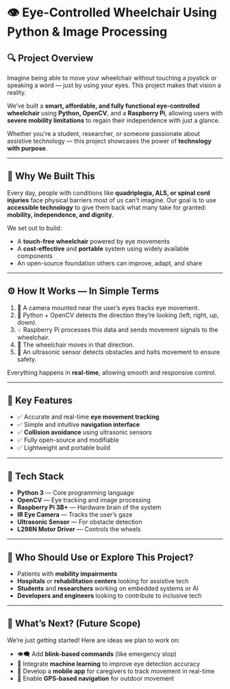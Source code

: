 
# 👁️ Eye-Controlled Wheelchair Using Python & Image Processing

## 🔍 Project Overview
Imagine being able to move your wheelchair without touching a joystick or speaking a word — just by using your eyes. This project makes that vision a reality.

We’ve built a **smart, affordable, and fully functional eye-controlled wheelchair** using **Python, OpenCV**, and a **Raspberry Pi**, allowing users with **severe mobility limitations** to regain their independence with just a glance.

Whether you're a student, researcher, or someone passionate about assistive technology — this project showcases the power of **technology with purpose**.

---

## 🧠 Why We Built This
Every day, people with conditions like **quadriplegia, ALS, or spinal cord injuries** face physical barriers most of us can't imagine. Our goal is to use **accessible technology** to give them back what many take for granted: **mobility, independence, and dignity**.

We set out to build:
- A **touch-free wheelchair** powered by eye movements
- A **cost-effective** and **portable** system using widely available components
- An open-source foundation others can improve, adapt, and share

---

## ⚙️ How It Works — In Simple Terms
1. 👀 A camera mounted near the user’s eyes tracks eye movement.
2. 🧠 Python + OpenCV detects the direction they’re looking (left, right, up, down).
3. 💡 Raspberry Pi processes this data and sends movement signals to the wheelchair.
4. 🔁 The wheelchair moves in that direction.
5. 🚧 An ultrasonic sensor detects obstacles and halts movement to ensure safety.

Everything happens in **real-time**, allowing smooth and responsive control.

---

## 🌟 Key Features
- ✅ Accurate and real-time **eye movement tracking**
- ✅ Simple and intuitive **navigation interface**
- ✅ **Collision avoidance** using ultrasonic sensors
- ✅ Fully open-source and modifiable
- ✅ Lightweight and portable build

---

## 🧰 Tech Stack
- **Python 3** — Core programming language
- **OpenCV** — Eye tracking and image processing
- **Raspberry Pi 3B+** — Hardware brain of the system
- **IR Eye Camera** — Tracks the user’s gaze
- **Ultrasonic Sensor** — For obstacle detection
- **L298N Motor Driver** — Controls the wheels

---

## 🎯 Who Should Use or Explore This Project?
- Patients with **mobility impairments**
- **Hospitals** or **rehabilitation centers** looking for assistive tech
- **Students** and **researchers** working on embedded systems or AI
- **Developers and engineers** looking to contribute to inclusive tech

---

## 🚀 What’s Next? (Future Scope)
We’re just getting started! Here are ideas we plan to work on:
- 👁️‍🗨️ Add **blink-based commands** (like emergency stop)
- 🧠 Integrate **machine learning** to improve eye detection accuracy
- 📱 Develop a **mobile app** for caregivers to track movement in real-time
- 📍 Enable **GPS-based navigation** for outdoor movement

